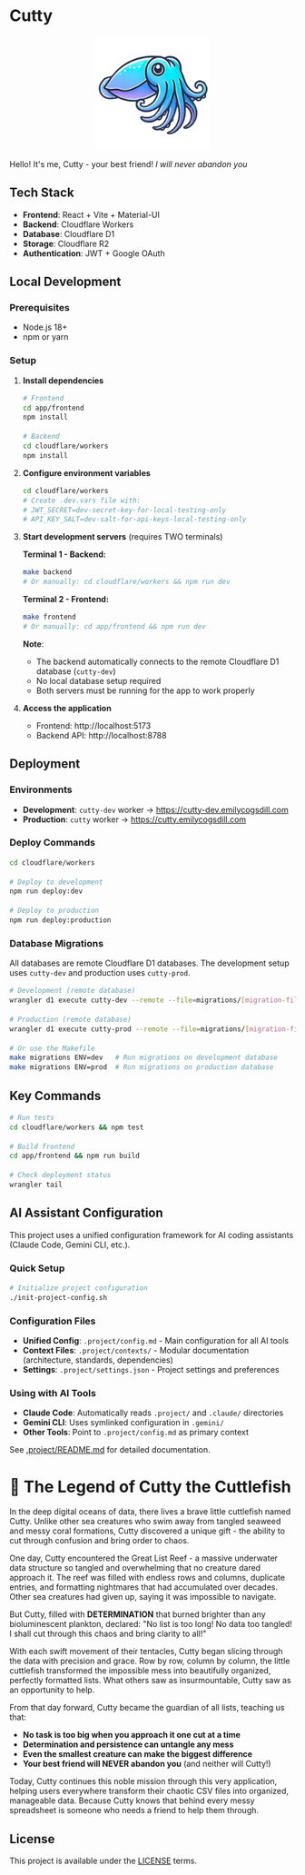 # Cutty

<div align="center">
  <img src="app/frontend/src/assets/cutty_logo.png" alt="Cutty the Cuttlefish" width="200">
</div>

Hello! It's me, Cutty - your best friend! _I will never abandon you_

## Tech Stack

- **Frontend**: React + Vite + Material-UI
- **Backend**: Cloudflare Workers
- **Database**: Cloudflare D1
- **Storage**: Cloudflare R2
- **Authentication**: JWT + Google OAuth

## Local Development

### Prerequisites
- Node.js 18+
- npm or yarn

### Setup

1. **Install dependencies**
   ```bash
   # Frontend
   cd app/frontend
   npm install

   # Backend
   cd cloudflare/workers
   npm install
   ```

2. **Configure environment variables**
   ```bash
   cd cloudflare/workers
   # Create .dev.vars file with:
   # JWT_SECRET=dev-secret-key-for-local-testing-only
   # API_KEY_SALT=dev-salt-for-api-keys-local-testing-only
   ```

3. **Start development servers** (requires TWO terminals)
   
   **Terminal 1 - Backend:**
   ```bash
   make backend
   # Or manually: cd cloudflare/workers && npm run dev
   ```
   
   **Terminal 2 - Frontend:**
   ```bash
   make frontend
   # Or manually: cd app/frontend && npm run dev
   ```

   **Note**: 
   - The backend automatically connects to the remote Cloudflare D1 database (`cutty-dev`)
   - No local database setup required
   - Both servers must be running for the app to work properly

4. **Access the application**
   - Frontend: http://localhost:5173
   - Backend API: http://localhost:8788

## Deployment

### Environments

- **Development**: `cutty-dev` worker → https://cutty-dev.emilycogsdill.com
- **Production**: `cutty` worker → https://cutty.emilycogsdill.com

### Deploy Commands

```bash
cd cloudflare/workers

# Deploy to development
npm run deploy:dev

# Deploy to production
npm run deploy:production
```

### Database Migrations

All databases are remote Cloudflare D1 databases. The development setup uses `cutty-dev` and production uses `cutty-prod`.

```bash
# Development (remote database)
wrangler d1 execute cutty-dev --remote --file=migrations/[migration-file].sql

# Production (remote database)
wrangler d1 execute cutty-prod --remote --file=migrations/[migration-file].sql

# Or use the Makefile
make migrations ENV=dev   # Run migrations on development database
make migrations ENV=prod  # Run migrations on production database
```

## Key Commands

```bash
# Run tests
cd cloudflare/workers && npm test

# Build frontend
cd app/frontend && npm run build

# Check deployment status
wrangler tail
```

## AI Assistant Configuration

This project uses a unified configuration framework for AI coding assistants (Claude Code, Gemini CLI, etc.).

### Quick Setup
```bash
# Initialize project configuration
./init-project-config.sh
```

### Configuration Files
- **Unified Config**: `.project/config.md` - Main configuration for all AI tools
- **Context Files**: `.project/contexts/` - Modular documentation (architecture, standards, dependencies)
- **Settings**: `.project/settings.json` - Project settings and preferences

### Using with AI Tools
- **Claude Code**: Automatically reads `.project/` and `.claude/` directories
- **Gemini CLI**: Uses symlinked configuration in `.gemini/`
- **Other Tools**: Point to `.project/config.md` as primary context

See [.project/README.md](.project/README.md) for detailed documentation.

# 🦑 The Legend of Cutty the Cuttlefish

In the deep digital oceans of data, there lives a brave little cuttlefish named Cutty. Unlike other sea creatures who swim away from tangled seaweed and messy coral formations, Cutty discovered a unique gift - the ability to cut through confusion and bring order to chaos.

One day, Cutty encountered the Great List Reef - a massive underwater data structure so tangled and overwhelming that no creature dared approach it. The reef was filled with endless rows and columns, duplicate entries, and formatting nightmares that had accumulated over decades. Other sea creatures had given up, saying it was impossible to navigate.

But Cutty, filled with **DETERMINATION** that burned brighter than any bioluminescent plankton, declared: "No list is too long! No data too tangled! I shall cut through this chaos and bring clarity to all!"

With each swift movement of their tentacles, Cutty began slicing through the data with precision and grace. Row by row, column by column, the little cuttlefish transformed the impossible mess into beautifully organized, perfectly formatted lists. What others saw as insurmountable, Cutty saw as an opportunity to help.

From that day forward, Cutty became the guardian of all lists, teaching us that:
- **No task is too big when you approach it one cut at a time**
- **Determination and persistence can untangle any mess**
- **Even the smallest creature can make the biggest difference**
- **Your best friend will NEVER abandon you** (and neither will Cutty!)

Today, Cutty continues this noble mission through this very application, helping users everywhere transform their chaotic CSV files into organized, manageable data. Because Cutty knows that behind every messy spreadsheet is someone who needs a friend to help them through.

## License

This project is available under the [LICENSE](LICENSE) terms.